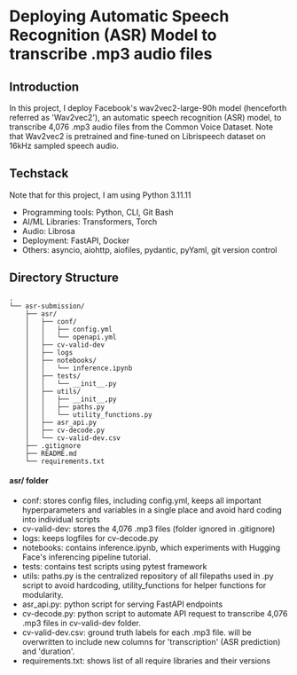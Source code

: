 
# Deploying Automatic Speech Recognition (ASR) Model to transcribe .mp3 audio files

## Introduction

In this project, I deploy Facebook's wav2vec2-large-90h model (henceforth referred as 'Wav2vec2'), an automatic speech recognition (ASR) model, to transcribe 4,076 .mp3 audio files from the Common Voice Dataset. Note that Wav2vec2 is pretrained and fine-tuned on Librispeech dataset on 16kHz sampled speech audio.


## Techstack

Note that for this project, I am using Python 3.11.11

- Programming tools: Python, CLI, Git Bash
- AI/ML Libraries: Transformers, Torch
- Audio: Librosa
- Deployment: FastAPI, Docker
- Others: asyncio, aiohttp, aiofiles, pydantic, pyYaml, git version control


## Directory Structure
```
.
└── asr-submission/
    ├── asr/
    │   ├── conf/
    │   │   ├── config.yml
    │   │   └── openapi.yml
    │   ├── cv-valid-dev
    │   ├── logs
    │   ├── notebooks/
    │   │   └── inference.ipynb
    │   ├── tests/
    │   │   └── __init__.py
    │   ├── utils/
    │   │   ├── __init__,py
    │   │   ├── paths.py
    │   │   └── utility_functions.py
    │   ├── asr_api.py
    │   ├── cv-decode.py
    │   └── cv-valid-dev.csv
    ├── .gitignore
    ├── README.md
    └── requirements.txt
```

#### asr/ folder
- conf: stores config files, including config.yml, keeps all important hyperparameters and variables in a single place and avoid hard coding into individual scripts
- cv-valid-dev: stores the 4,076 .mp3 files (folder ignored in .gitignore)
- logs: keeps logfiles for cv-decode.py
- notebooks: contains inference.ipynb, which experiments with Hugging Face's inferencing pipeline tutorial. 
- tests: contains test scripts using pytest framework
- utils: paths.py is the centralized repository of all filepaths used in .py script to avoid hardcoding, utility_functions for helper functions for modularity. 
- asr_api.py: python script for serving FastAPI endpoints
- cv-decode.py: python script to automate API request to transcribe 4,076 .mp3 files in cv-valid-dev folder.
- cv-valid-dev.csv: ground truth labels for each .mp3 file. will be overwritten to include new columns for 'transcription' (ASR prediction) and 'duration'. 
- requirements.txt: shows list of all require libraries and their versions 
